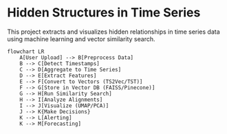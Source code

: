 # Hidden Structures in Time Series

This project extracts and visualizes hidden relationships in time series data using machine learning and vector similarity search.

```mermaid
flowchart LR
    A[User Upload] --> B[Preprocess Data]
    B --> C[Detect Timestamps]
    C --> D[Aggregate to Time Series]
    D --> E[Extract Features]
    E --> F[Convert to Vectors (TS2Vec/TST)]
    F --> G[Store in Vector DB (FAISS/Pinecone)]
    G --> H[Run Similarity Search]
    H --> I[Analyze Alignments]
    I --> J[Visualize (UMAP/PCA)]
    J --> K{Make Decisions}
    K --> L[Alerting]
    K --> M[Forecasting]
```
